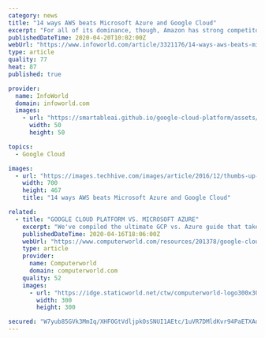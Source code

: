 ```yaml
---
category: news
title: "14 ways AWS beats Microsoft Azure and Google Cloud"
excerpt: "For all of its dominance, though, Amazon has strong competitors. Companies like Microsoft, Google, IBM, Oracle, SAP, Rackspace, Linnode, and Digital Ocean know that they must establish a real presence in the cloud and they are finding clever ways to compete and excel in what is less and less a commodity business. These rivals offer great ..."
publishedDateTime: 2020-04-20T10:02:00Z
webUrl: "https://www.infoworld.com/article/3321176/14-ways-aws-beats-microsoft-azure-and-google-cloud.html"
type: article
quality: 77
heat: 87
published: true

provider:
  name: InfoWorld
  domain: infoworld.com
  images:
    - url: "https://smartableai.github.io/google-cloud-platform/assets/images/organizations/infoworld.com-50x50.jpg"
      width: 50
      height: 50

topics:
  - Google Cloud

images:
  - url: "https://images.techhive.com/images/article/2016/12/thumbs-up-multicultural-100701134-large.3x2.jpg"
    width: 700
    height: 467
    title: "14 ways AWS beats Microsoft Azure and Google Cloud"

related:
  - title: "GOOGLE CLOUD PLATFORM VS. MICROSOFT AZURE"
    excerpt: "We've compiled the ultimate GCP vs. Azure guide that takes a deep dive into the 10 key ways that the two cloud providers differ. Download the guide for stats, head-to-head comparisons, and customer perspectives that reveal which provider is leading the public cloud race."
    publishedDateTime: 2020-04-16T18:06:00Z
    webUrl: "https://www.computerworld.com/resources/201378/google-cloud-platform-vs-microsoft-azure"
    type: article
    provider:
      name: Computerworld
      domain: computerworld.com
    quality: 52
    images:
      - url: "https://idge.staticworld.net/ctw/computerworld-logo300x300.png"
        width: 300
        height: 300

secured: "W7yub85GVk3MmIq/XHFOGtVdljpkOsSNUI1AEtc/1uVR7DMldKvr94PaETXAdXyisqD3/HKzXoYPBlipsF8+krpszpIWSpYt1ByM+3+SeFRIeZxe9ZCbnQf89l1tA62OVKPNrUQWElg8GEDexKp38h+NeewsY282wHCb0kmE4qJ5d9gJHRNe9vQfPlV1lexDeDUFTXJdIX/pjdlQsHA9wHLISEPcakvzNBO6wokLnaJiqHIiNXL20I+UBBFbk96tyjN3DJ8YXcikzg8HpdH4OVQk3CBdhe1waV/atSEgeaYDbEBCGNSFzyMuzEn98mLsFWvWIAvi5PbS7SJMxSEg+ROU2K9AEUWjMBWMK81bvdTy/EgUByVOid303kH4GnFhTiHBj6A6kOhwn4/JQjHwVp9BmfKFla32fRQTsP2ueXWpdrh/1XS+B+dfAnmZpnVNwgmvfv/45jGJU0y9d48ux2+C5DDpZR9ALQkb7fZuMFE=;r9lPrZsaeacpCzOzp4HCNQ=="
---
```


